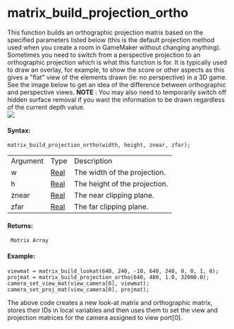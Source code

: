 # matrix_build_projection_ortho

This function builds an orthographic projection matrix based on the
specified parameters listed below (this is the default projection method
used when you create a room in GameMaker without changing anything).
Sometimes you need to switch from a perspective projection to an
orthographic projection which is what this function is for. It is
typically used to draw an overlay, for example, to show the score or
other aspects as this gives a "flat" view of the elements drawn (ie: no
perspective) in a 3D game. See the image below to get an idea of the
difference between orthographic and perspective views. **NOTE** : You
may also need to temporarily switch off hidden surface removal if you
want the information to be drawn regardless of the current depth
value.  
![](https://gms.magecorn.com/Manual/assets/Images/Scripting_Reference/GML/Reference/Maths/ortho_persp_image.png)  

#### Syntax:

``` gml
matrix_build_projection_ortho(width, height, znear, zfar);
```

|          |                                                                         |                               |
|----------|-------------------------------------------------------------------------|-------------------------------|
| Argument | Type                                                                    | Description                   |
| w        |  [Real](../../../../../GameMaker_Language/GML_Overview/Data_Types)  | The width of the projection.  |
| h        |  [Real](../../../../../GameMaker_Language/GML_Overview/Data_Types)  | The height of the projection. |
| znear    |  [Real](../../../../../GameMaker_Language/GML_Overview/Data_Types)  | The near clipping plane.      |
| zfar     |  [Real](../../../../../GameMaker_Language/GML_Overview/Data_Types)  | The far clipping plane.       |

#### Returns:

``` gml
 Matrix Array
```

#### Example:

``` gml
viewmat = matrix_build_lookat(640, 240, -10, 640, 240, 0, 0, 1, 0);
projmat = matrix_build_projection_ortho(640, 480, 1.0, 32000.0);
camera_set_view_mat(view_camera[0], viewmat);
camera_set_proj_mat(view_camera[0], projmat);
```

The above code creates a new look-at matrix and orthographic matrix,
stores their IDs in local variables and then uses them to set the view
and projection matrices for the camera assigned to view port\[0\].
